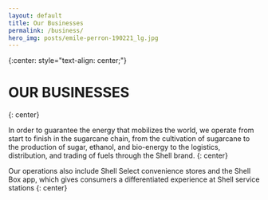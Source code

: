 ```yaml
---
layout: default
title: Our Businesses
permalink: /business/
hero_img: posts/emile-perron-190221_lg.jpg
---
```


{:center: style="text-align: center;"}

# **OUR** BUSINESSES
{: center}


In order to guarantee the energy that mobilizes the world, we operate from start to finish in the sugarcane chain, from the cultivation of sugarcane to the production of sugar, ethanol, and bio-energy to the logistics, distribution, and trading of fuels through the Shell brand.
{: center}

Our operations also include Shell Select convenience stores and the Shell Box app, which gives consumers a differentiated experience at Shell service stations
{: center}

